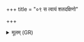 +++
title = "०९ स त्वायं शतदक्षिणो"

+++
<details><summary>मूलम् (GR)</summary>

स त्वायं शतदक्षिणो  
मणिः श्रैष्ठ्याय जिन्वतु । +++(Bhatt. maṇi(ḥ))+++  
यं देवाः पितरो मनुष्या  
उपजीवन्ति सर्वदा ॥
</details>